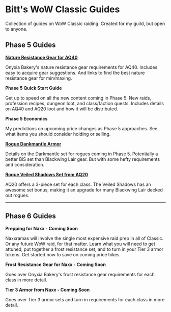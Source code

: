 
# Bitt's WoW Classic Guides

Collection of guides on WoW Classic raiding. Created for my guild, but open to anyone.

## Phase 5 Guides

**[Nature Resistance Gear for AQ40](https://queuebitt.github.io/nature-resist)**

Onyxia Bakery's nature resistance gear requirements for AQ40. Includes easy to acquire gear suggestions. And links to find the best nature resistance gear for min/maxing.

**Phase 5 Quick Start Guide**

Get up to speed on all the new content coming in Phase 5. New raids, profession recipes, dungeon loot, and class/faction quests. Includes details on AQ40 and AQ20 loot and how it will be distributed.

**Phase 5 Economics**

My predictions on upcoming price changes as Phase 5 approaches. See what items you should consider holding or selling.

**[Rogue Dankmantle Armor](https://queuebitt.github.io/darkmantle)**

Details on the Darkmantle set for rogues coming in Phase 5. Potentially a better BiS set than Blackwing Lair gear. But with some hefty requirements and consideration.

**[Rogue Veiled Shadows Set from AQ20](https://queuebitt.github.io/veiled-shadows)**

AQ20 offers a 3-piece set for each class. The Veiled Shadows has an awesome set bonus, making it an upgrade for many Blackwing Lair decked out rogues.

*****

## Phase 6 Guides

**Prepping for Naxx - Coming Soon**

Naxxramas will involve the single most expensive raid prep in all of Classic. Or any future WoW raid, for that matter. Learn what you will need to get attuned, put together a frost resistance set, and to turn in your Tier 3 armor tokens. Get started now to save on coming price hikes.

**Frost Resistance Gear for Naxx - Coming Soon**

Goes over Onyxia Bakery's frost resistance gear requirements for each class in more detail.

**Tier 3 Armor from Naxx - Coming Soon**

Goes over Tier 3 armor sets and turn in requirements for each class in more detail.
